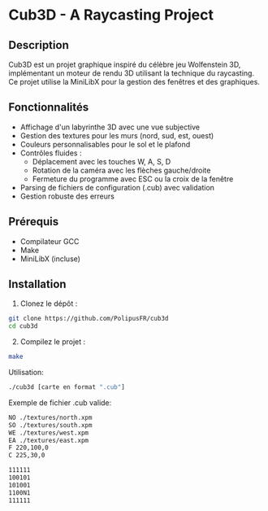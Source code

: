 # Cub3D - A Raycasting Project

<!-- Ajoutez une capture d'écran plus tard -->

## Description

Cub3D est un projet graphique inspiré du célèbre jeu Wolfenstein 3D, implémentant un moteur de rendu 3D utilisant la technique du raycasting. Ce projet utilise la MiniLibX pour la gestion des fenêtres et des graphiques.

## Fonctionnalités

- Affichage d'un labyrinthe 3D avec une vue subjective
- Gestion des textures pour les murs (nord, sud, est, ouest)
- Couleurs personnalisables pour le sol et le plafond
- Contrôles fluides :
  - Déplacement avec les touches W, A, S, D
  - Rotation de la caméra avec les flèches gauche/droite
  - Fermeture du programme avec ESC ou la croix de la fenêtre
- Parsing de fichiers de configuration (.cub) avec validation
- Gestion robuste des erreurs

## Prérequis

- Compilateur GCC
- Make
- MiniLibX (incluse)

## Installation

1. Clonez le dépôt :
``` bash
git clone https://github.com/PolipusFR/cub3d
cd cub3d
```

2. Compilez le projet :
``` bash
make
```

Utilisation:
``` bash
./cub3d [carte en format ".cub"]
```

Exemple de fichier .cub valide:

``` bash
NO ./textures/north.xpm
SO ./textures/south.xpm
WE ./textures/west.xpm
EA ./textures/east.xpm
F 220,100,0
C 225,30,0

111111
100101
101001
1100N1
111111
```
